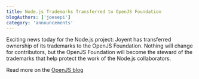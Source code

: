 ```yaml
---
title: Node.js Trademarks Transferred to OpenJS Foundation
blogAuthors: ['joesepi']
category: 'announcements'
---
```


Exciting news today for the Node.js project: Joyent has transferred ownership of its trademarks to the OpenJS Foundation. Nothing will change for contributors, but the OpenJS Foundation will become the steward of the trademarks that help protect the work of the Node.js collaborators.

Read more on the [OpenJS blog](https://openjsf.org/blog/2022/02/14/node-js-trademarks-transferred-to-openjs-foundation/)
